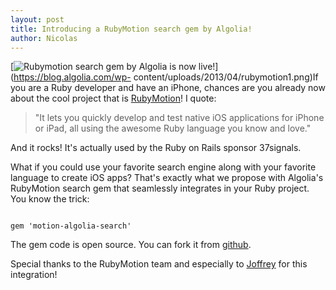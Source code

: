 ```yaml
---
layout: post
title: Introducing a RubyMotion search gem by Algolia!
author: Nicolas
---
```


[![Rubymotion search gem by Algolia is now
live!][1]](https://blog.algolia.com/wp-
content/uploads/2013/04/rubymotion1.png)If you are a Ruby developer and have
an iPhone, chances are you already now about the cool project that is
[RubyMotion][2]! I quote:

> "It lets you quickly develop and test native iOS applications for iPhone or
iPad, all using the awesome Ruby language you know and love."

And it rocks! It's actually used by the Ruby on Rails sponsor 37signals.

What if you could use your favorite search engine along with your favorite
language to create iOS apps? That's exactly what we propose with Algolia's
RubyMotion search gem that seamlessly integrates in your Ruby project. You
know the trick:

    
     
    gem 'motion-algolia-search'
    

The gem code is open source. You can fork it from
[github][3].

Special thanks to the RubyMotion team and especially to
[Joffrey][4] for this integration!


[1]: ./assets/rubymotion1-270x300.png
[2]: http://www.rubymotion.com/
[3]: https://github.com/algolia/motion-algolia-search
[4]: https://twitter.com/joffreyjaffeux
